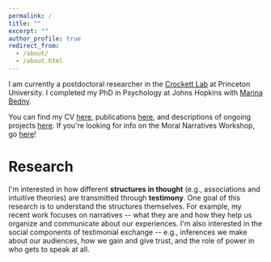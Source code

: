 ```yaml
---
permalink: /
title: ""
excerpt: ""
author_profile: true
redirect_from: 
  - /about/
  - /about.html
---
```


I am currently a postdoctoral researcher in the [Crockett Lab](http://www.crockettlab.org/) at Princeton University. I completed my PhD in Psychology at Johns Hopkins with [Marina Bedny](https://bednylab.com/index.html).

You can find my CV [here](https://judyseinkim.github.io/cv/), publications [here](https://judyseinkim.github.io/publications/), and descriptions of ongoing projects [here](https://judyseinkim.github.io/projects/). If you're looking for info on the Moral Narratives Workshop, go [here](https://moralnarratives.org)! 

Research 
============
I'm interested in how different **structures in thought** (e.g., associations and intuitive theories) are transmitted through **testimony**. One goal of this research is to understand the structures themselves. For example, my recent work focuses on narratives -- what they are and how they help us organize and communicate about our experiences. I'm also interested in the social components of testimonial exchange -- e.g., inferences we make about our audiences, how we gain and give trust, and the role of power in who gets to speak at all.

